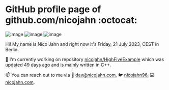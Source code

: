 # GitHub profile page of <!-- github -->github.com/nicojahn<!-- github --> :octocat:

![image](https://img.shields.io/badge/in%20progress%20since-aug.%201996-blue?style=flat) ![image](https://img.shields.io/badge/runs%20on-caffeine-brown?style=flat&logo=buy-me-a-coffee&logoColor=brown) ![image](https://img.shields.io/badge/homepage-blank-white?style=flat&?link=https://nicojahn.com&link=https://nicojahn.com)

Hi! My name is <!-- name -->Nico Jahn<!-- name --> and right now it's <!-- date -->Friday, 21 July 2023, CEST<!-- date --> in <!-- city -->Berlin<!-- city -->.

🔭 I'm currently working on <!-- projects -->repository [nicojahn/HighFiveExample](https://github.com/nicojahn/HighFiveExample) which was updated 49 days ago and is mainly written in C++<!-- projects -->.

📫 You can reach out to me via <!-- contact -->:email: dev@nicojahn.com, :bird: [nicojahn96](https://twitter.com/nicojahn96), :computer: [nicojahn.com](https://nicojahn.com)<!-- contact -->.
